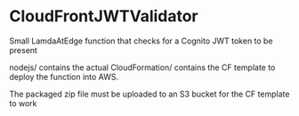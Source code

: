 # CloudFrontJWTValidator
Small LamdaAtEdge function that checks for a Cognito JWT token to be present

nodejs/ contains the actual
CloudFormation/ contains the CF template to deploy the function into AWS.

The packaged zip file must be uploaded to an S3 bucket for the CF template to work
